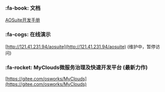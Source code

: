 ﻿###  :fa-book: 文档
[AOSuite开发手册](http://git.oschina.net/osworks/AOS/tree/master/doc)

###  :fa-cogs: 在线演示
[http://121.41.231.94/aosuite](http://121.41.231.94/aosuite) (维护中，暂停访问)

###  :fa-rocket: MyClouds微服务治理及快速开发平台 (最新力作)
[https://gitee.com/osworks/MyClouds](https://gitee.com/osworks/MyClouds)